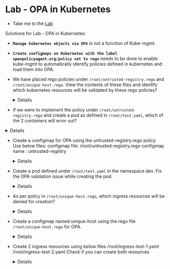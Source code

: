 # Lab - OPA in Kubernetes
  
  - Take me to the [Lab](https://kodekloud.com/topic/labs-opa-in-kubernetes/)

Solutions for Lab - OPA in Kubernetes:

- **`Manage kubernetes objects via OPA`** is not a function of Kube-mgmt.

- **`Create configmaps on Kubernetes with the label openpolicyagent.org/policy set to rego`** needs to be done to enable kube-mgmt to automatically identify policies defined in kubernetes and load them into OPA.

- We have placed rego policies under `/root/untrusted-registry.rego` and `/root/unique-host.rego`. View the contents of these files and identify which kubernetes resources will be validated by these rego policies?
  <details>

  ```
  By analyzing the contents of /root/untrusted-registry.rego and /root/unique-host.rego
  Answer:
  untrusted-registry.rego : pod ; unique-host.rego : ingress
  ```
  </details>

 - If we were to implement the policy under `/root/untrusted-registry.rego` and create a pod as defined in `/root/test.yaml`, which of the 2 containers will error out?
  <details>
  
  ```
  untrusted-registry.rego policy denies pods with image name that does not start with hooli.com/
  Answer:
  nginx-frontend
  ```
  </details>

- Create a configmap for OPA using the untrusted-registry.rego policy
Use below files:
configmap file: /root/untrusted-registry.rego
configmap name : untrusted-registry
  <details>

  ```
  Run
  $ kubectl create configmap untrusted-registry --from-file=untrusted-registry.rego
  ```
  </details>

- Create a pod defined under `/root/test.yaml` in the namespace dev. Fix the OPA validation issue while creating the pod.
  <details>

  ```
  Run
  $ kubectl apply -n dev -f /root/test.yaml
  $ vi /root/test.yaml
  Correct the file as below
  kind: Pod
  apiVersion: v1
  metadata:
   name: test
  spec:
   containers:
   - image: hooli.com/nginx
      name: nginx-frontend
   - image: hooli.com/mysql
      name: mysql-backend
  Run
  $ kubectl apply -n dev -f /root/test.yaml
  ```
  </details>

- As per policy in `/root/unique-host.rego`, which ingress resources will be denied for creation?
  <details>

  ```
  Run
  $ /root/unique-host.rego
  Check the Ingress object
  Answer:
  multiple ingress resources with same host
  ```
  </details>

- Create a configmap named unique-host using the rego file `/root/unique-host.rego` for OPA.
  <details>

  ```
  Run
  $ kubectl create configmap unique-host --from-file=/root/unique-host.rego
  ```
  </details>

- Create 2 ingress resources using below files
/root/ingress-test-1.yaml
/root/ingress-test-2.yaml
Check if you can create both resources
  <details>
    
  ```
  Run
  $ kubectl apply -f /root/ingress-test-1.yaml
  $ kubectl apply -f /root/ingress-test-2.yaml
  You can't create both of them due to conflicts
  ```
  </details>
